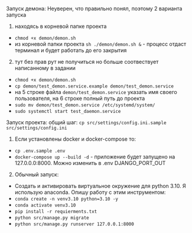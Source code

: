 Запуск демона:
Неуверен, что правильно понял, поэтому 2 варианта запуска
1) находясь в корневой папке проекта
-  `chmod +x demon/demon.sh`  
- из корневой папки проекта `sh ./demon/demon.sh &` - процесс отдаст терминал и будет работать до его закрытия
2) тут без прав рут не получиться но больше соотвествует написанному в задании
- `chmod +x demon/demon.sh` 
- `cp demon/test_demon.service.example demon/test_demon.service`
- на 5 строке файла `demon/test_demon.service` указать имя своего пользователя, на 6 строке полный путь до проекта
- `sudo mv demon/test_demon.service /etc/systemd/system/`
- `sudo systemctl start test_daemon.service`


Запуск проекта:
общий шаг: `cp src/settings/config.ini.sample src/settings/config.ini`
1) Если установлены docker и docker-compose то:
- `cp .env.sample .env`
- `docker-compose up --build -d` - приложение будет запущено на 127.0.0.0:8000. Можно изменить в .env DJANGO_PORT_OUT
2) Обычный запуск:
- Создать и активировать виртуальное окружение для python 3.10. Я использую anaconda. Опишу работу с этим инструментом:
- `conda create -n venv3.10 python=3.10 -y`
- `conda activate venv3.10`
- `pip install -r requierments.txt`
- `python src/manage.py migrate`
- `python src/manage.py runserver 127.0.0.1:8000`
